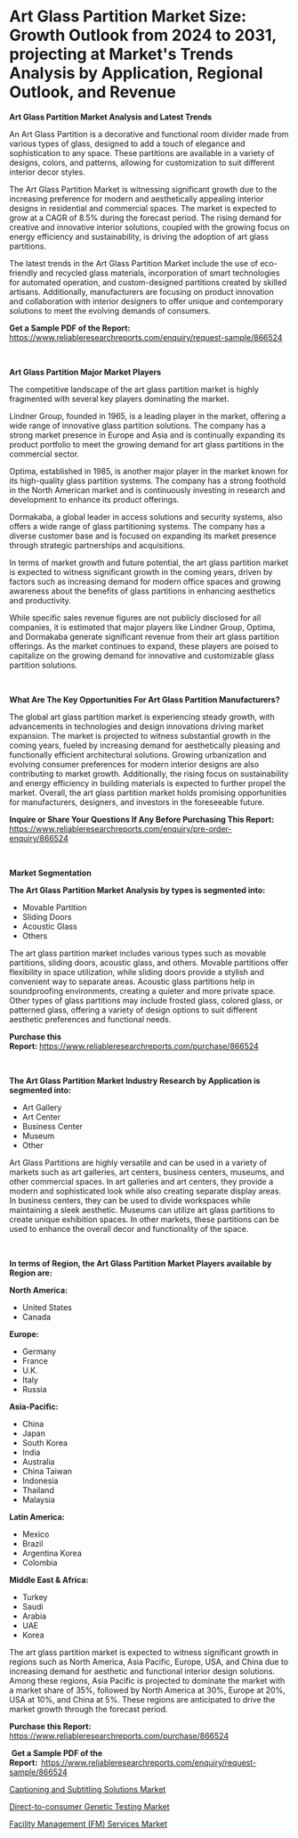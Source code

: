 <p><h1>Art Glass Partition Market Size: Growth Outlook from 2024 to 2031, projecting at Market's Trends Analysis by Application, Regional Outlook, and Revenue</h1></p><p><strong>Art Glass Partition Market Analysis and Latest Trends</strong></p>
<p><p>An Art Glass Partition is a decorative and functional room divider made from various types of glass, designed to add a touch of elegance and sophistication to any space. These partitions are available in a variety of designs, colors, and patterns, allowing for customization to suit different interior decor styles.</p><p>The Art Glass Partition Market is witnessing significant growth due to the increasing preference for modern and aesthetically appealing interior designs in residential and commercial spaces. The market is expected to grow at a CAGR of 8.5% during the forecast period. The rising demand for creative and innovative interior solutions, coupled with the growing focus on energy efficiency and sustainability, is driving the adoption of art glass partitions.</p><p>The latest trends in the Art Glass Partition Market include the use of eco-friendly and recycled glass materials, incorporation of smart technologies for automated operation, and custom-designed partitions created by skilled artisans. Additionally, manufacturers are focusing on product innovation and collaboration with interior designers to offer unique and contemporary solutions to meet the evolving demands of consumers.</p></p>
<p><strong>Get a Sample PDF of the Report:&nbsp;</strong> <a href="https://www.reliableresearchreports.com/enquiry/request-sample/866524">https://www.reliableresearchreports.com/enquiry/request-sample/866524</a></p>
<p>&nbsp;</p>
<p><strong>Art Glass Partition Major Market Players</strong></p>
<p><p>The competitive landscape of the art glass partition market is highly fragmented with several key players dominating the market. </p><p>Lindner Group, founded in 1965, is a leading player in the market, offering a wide range of innovative glass partition solutions. The company has a strong market presence in Europe and Asia and is continually expanding its product portfolio to meet the growing demand for art glass partitions in the commercial sector.</p><p>Optima, established in 1985, is another major player in the market known for its high-quality glass partition systems. The company has a strong foothold in the North American market and is continuously investing in research and development to enhance its product offerings.</p><p>Dormakaba, a global leader in access solutions and security systems, also offers a wide range of glass partitioning systems. The company has a diverse customer base and is focused on expanding its market presence through strategic partnerships and acquisitions.</p><p>In terms of market growth and future potential, the art glass partition market is expected to witness significant growth in the coming years, driven by factors such as increasing demand for modern office spaces and growing awareness about the benefits of glass partitions in enhancing aesthetics and productivity.</p><p>While specific sales revenue figures are not publicly disclosed for all companies, it is estimated that major players like Lindner Group, Optima, and Dormakaba generate significant revenue from their art glass partition offerings. As the market continues to expand, these players are poised to capitalize on the growing demand for innovative and customizable glass partition solutions.</p></p>
<p>&nbsp;</p>
<p><strong>What Are The Key Opportunities For Art Glass Partition Manufacturers?</strong></p>
<p><p>The global art glass partition market is experiencing steady growth, with advancements in technologies and design innovations driving market expansion. The market is projected to witness substantial growth in the coming years, fueled by increasing demand for aesthetically pleasing and functionally efficient architectural solutions. Growing urbanization and evolving consumer preferences for modern interior designs are also contributing to market growth. Additionally, the rising focus on sustainability and energy efficiency in building materials is expected to further propel the market. Overall, the art glass partition market holds promising opportunities for manufacturers, designers, and investors in the foreseeable future.</p></p>
<p><strong>Inquire or Share Your Questions If Any Before Purchasing This Report:</strong> <a href="https://www.reliableresearchreports.com/enquiry/pre-order-enquiry/866524">https://www.reliableresearchreports.com/enquiry/pre-order-enquiry/866524</a></p>
<p>&nbsp;</p>
<p><strong>Market Segmentation</strong></p>
<p><strong>The Art Glass Partition Market Analysis by types is segmented into:</strong></p>
<p><ul><li>Movable Partition</li><li>Sliding Doors</li><li>Acoustic Glass</li><li>Others</li></ul></p>
<p><p>The art glass partition market includes various types such as movable partitions, sliding doors, acoustic glass, and others. Movable partitions offer flexibility in space utilization, while sliding doors provide a stylish and convenient way to separate areas. Acoustic glass partitions help in soundproofing environments, creating a quieter and more private space. Other types of glass partitions may include frosted glass, colored glass, or patterned glass, offering a variety of design options to suit different aesthetic preferences and functional needs.</p></p>
<p><strong>Purchase this Report:&nbsp;</strong><a href="https://www.reliableresearchreports.com/purchase/866524">https://www.reliableresearchreports.com/purchase/866524</a></p>
<p>&nbsp;</p>
<p><strong>The Art Glass Partition Market Industry Research by Application is segmented into:</strong></p>
<p><ul><li>Art Gallery</li><li>Art Center</li><li>Business Center</li><li>Museum</li><li>Other</li></ul></p>
<p><p>Art Glass Partitions are highly versatile and can be used in a variety of markets such as art galleries, art centers, business centers, museums, and other commercial spaces. In art galleries and art centers, they provide a modern and sophisticated look while also creating separate display areas. In business centers, they can be used to divide workspaces while maintaining a sleek aesthetic. Museums can utilize art glass partitions to create unique exhibition spaces. In other markets, these partitions can be used to enhance the overall decor and functionality of the space.</p></p>
<p>&nbsp;</p>
<p><strong>In terms of Region, the Art Glass Partition Market Players available by Region are:</strong></p>
<p>
    <p> <strong> North America: </strong>
        <ul>
            <li>United States</li>
            <li>Canada</li>
        </ul>
        </p> 
    <p> <strong> Europe: </strong>
        <ul>
            <li>Germany</li>
            <li>France</li>
            <li>U.K.</li>
            <li>Italy</li>
            <li>Russia</li>
        </ul>
        </p> 
    <p> <strong> Asia-Pacific: </strong>
        <ul>
            <li>China</li>
            <li>Japan</li>
            <li>South Korea</li>
            <li>India</li>
            <li>Australia</li>
            <li>China Taiwan</li>
            <li>Indonesia</li>
            <li>Thailand</li>
            <li>Malaysia</li>
        </ul>
        </p> 
    <p> <strong> Latin America: </strong>
        <ul>
            <li>Mexico</li>
            <li>Brazil</li>
            <li>Argentina Korea</li>
            <li>Colombia</li>
        </ul>
        </p> 
    <p> <strong> Middle East & Africa: </strong>
        <ul>
            <li>Turkey</li>
            <li>Saudi</li>
            <li>Arabia</li>
            <li>UAE</li>
            <li>Korea</li>
        </ul>
    </p>
    </p>
<p><p>The art glass partition market is expected to witness significant growth in regions such as North America, Asia Pacific, Europe, USA, and China due to increasing demand for aesthetic and functional interior design solutions. Among these regions, Asia Pacific is projected to dominate the market with a market share of 35%, followed by North America at 30%, Europe at 20%, USA at 10%, and China at 5%. These regions are anticipated to drive the market growth through the forecast period.</p></p>
<p><strong>Purchase this Report: </strong><a href="https://www.reliableresearchreports.com/purchase/866524">https://www.reliableresearchreports.com/purchase/866524</a></p>
<p>&nbsp;<strong>Get a Sample PDF of the Report:&nbsp;&nbsp;</strong><a href="https://www.reliableresearchreports.com/enquiry/request-sample/866524">https://www.reliableresearchreports.com/enquiry/request-sample/866524</a></p>
<p><strong></strong></p>
<p><p><a href="https://view.publitas.com/reportprime-1/captioning-and-subtitling-solutions-market-size-and-growth-market-segmentation-regional-and-country-breakdowns-and-market-trends-for-period-from-2024-2031/">Captioning and Subtitling Solutions Market</a></p><p><a href="https://view.publitas.com/reportprime-1/insights-into-direct-to-consumer-genetic-testing-market-size-analysing-market-share-trends-and-growth-from-2024-to-2031/">Direct-to-consumer Genetic Testing Market</a></p><p><a href="https://view.publitas.com/reportprime-1/facility-management-fm-services-market-centers-on-aspects-such-as-market-growth-market-share-market-opportunity-and-projected-forecasts-spanning-from-2024-to-2031/">Facility Management (FM) Services Market</a></p></p>